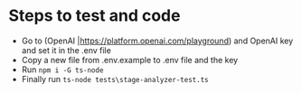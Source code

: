 # Steps to test and code

* Go to (OpenAI |https://platform.openai.com/playground) and OpenAI key and set it in the .env file
* Copy a new file from .env.example to .env file and the key
* Run `npm i -G ts-node`
* Finally run `ts-node tests\stage-analyzer-test.ts`
